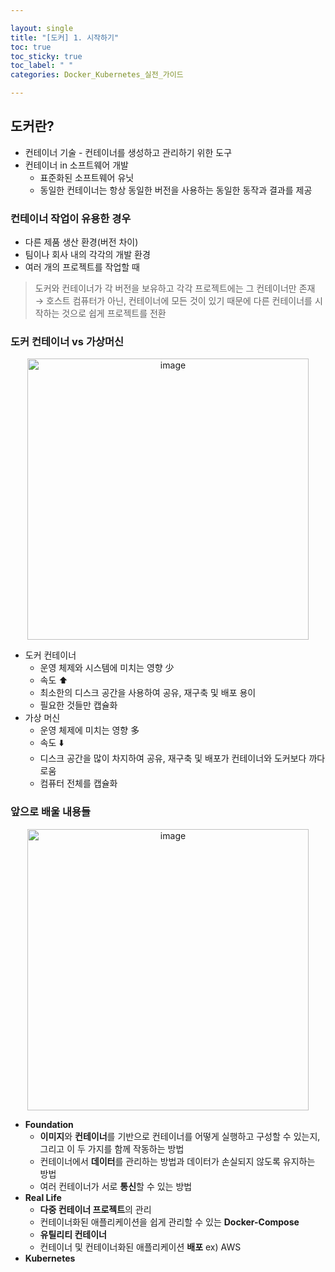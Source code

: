 ```yaml
---

layout: single
title: "[도커] 1. 시작하기"
toc: true
toc_sticky: true
toc_label: " "
categories: Docker_Kubernetes_실전_가이드

---
```


## 도커란?

- 컨테이너 기술 - 컨테이너를 생성하고 관리하기 위한 도구
- 컨테이너 in 소프트웨어 개발
    - 표준화된 소프트웨어 유닛
    - 동일한 컨테이너는 항상 동일한 버전을 사용하는 동일한 동작과 결과를 제공

### 컨테이너 작업이 유용한 경우

- 다른 제품 생산 환경(버전 차이)
- 팀이나 회사 내의 각각의 개발 환경
- 여러 개의 프로젝트를 작업할 때

> 도커와 컨테이너가 각 버전을 보유하고 각각 프로젝트에는 그 컨테이너만 존재
→ 호스트 컴퓨터가 아닌, 컨테이너에 모든 것이 있기 때문에 다른 컨테이너를 시작하는 것으로 쉽게 프로젝트를 전환
> 

### 도커 컨테이너 vs 가상머신

<center><img width="450" alt="image" src="https://github.com/why-only-english/Programmers/assets/114092152/fe9be342-f467-4db0-b74a-a1981d33f373"></center>


- 도커 컨테이너
    - 운영 체제와 시스템에 미치는 영향 少
    - 속도 ⬆️
    - 최소한의 디스크 공간을 사용하여 공유, 재구축 및 배포 용이
    - 필요한 것들만 캡슐화
- 가상 머신
    - 운영 체제에 미치는 영향 多
    - 속도 ⬇️
    - 디스크 공간을 많이 차지하여 공유, 재구축 및 배포가 컨테이너와 도커보다 까다로움
    - 컴퓨터 전체를 캡슐화

### 앞으로 배울 내용들

<center><img width="450" alt="image" src="https://github.com/why-only-english/Programmers/assets/114092152/7e4c03fe-13ff-4f94-8c46-3e1718eb3256"></center>


- **Foundation**
    - **이미지**와 **컨테이너**를 기반으로 컨테이너를 어떻게 실행하고 구성할 수 있는지, 그리고 이 두 가지를 함께 작동하는 방법
    - 컨테이너에서 **데이터**를 관리하는 방법과 데이터가 손실되지 않도록 유지하는 방법
    - 여러 컨테이너가 서로 **통신**할 수 있는 방법
- **Real Life**
    - **다중 컨테이너 프로젝트**의 관리
    - 컨테이너화된 애플리케이션을 쉽게 관리할 수 있는 **Docker-Compose**
    - **유틸리티 컨테이너**
    - 컨테이너 및 컨테이너화된 애플리케이션 **배포** ex) AWS
- **Kubernetes**



